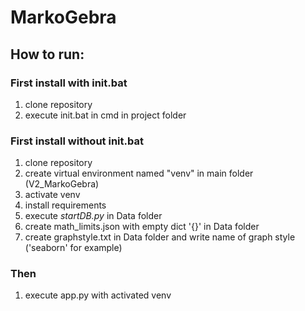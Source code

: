 # MarkoGebra
## How to run:
### First install with init.bat
1. clone repository 
2. execute init.bat in cmd in project folder

### First install without init.bat
1.  clone repository
2.  create virtual environment named "venv" in main folder (V2_MarkoGebra)
3.  activate venv
4.  install requirements
5.  execute _startDB.py_ in Data folder
6.  create math_limits.json with empty dict '{}' in Data folder
7.  create graphstyle.txt in Data folder and write name of graph style ('seaborn' for example)
### Then
1.  execute app.py with activated venv
